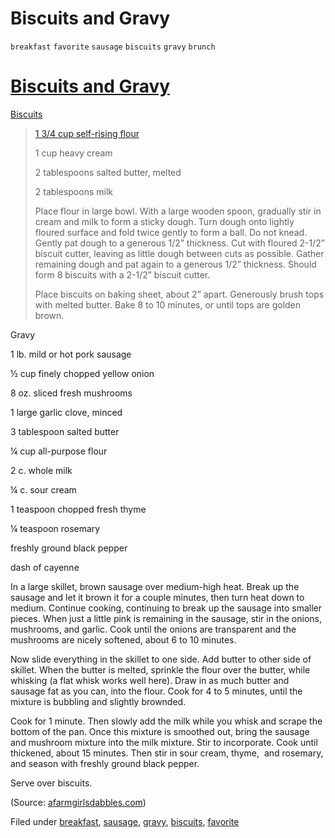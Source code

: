 # Biscuits and Gravy

`breakfast` `favorite` `sausage` `biscuits` `gravy` `brunch`

# [Biscuits and Gravy](http://hashtagrecipes.tumblr.com/post/109316484612/biscuits-and-gravy)

[Biscuits](http://hashtagrecipes.tumblr.com/post/109315634227/biscuits)

> [1 3/4 cup self\-rising flour](http://hashtagrecipes.tumblr.com/post/109315148972/homemade-self-rising-flour)
> 
> 1 cup heavy cream
> 
> 
> 2 tablespoons salted butter, melted
> 
> 
> 2 tablespoons milk
> 
> 
> Place flour in large bowl. With a large wooden spoon, gradually stir in cream and milk to form a sticky dough. Turn dough onto lightly floured surface and fold twice gently to form a ball. Do not knead. Gently pat dough to a generous 1/2” thickness. Cut with floured 2\-1/2” biscuit cutter, leaving as little dough between cuts as possible. Gather remaining dough and pat again to a generous 1/2” thickness. Should form 8 biscuits with a 2\-1/2” biscuit cutter.
> 
> 
> 
> Place biscuits on baking sheet, about 2” apart. Generously brush tops with melted butter. Bake 8 to 10 minutes, or until tops are golden brown.

Gravy

1 lb. mild or hot pork sausage

½ cup finely chopped yellow onion

8 oz. sliced fresh mushrooms

1 large garlic clove, minced

3 tablespoon salted butter

¼ cup all\-purpose flour

2 c. whole milk

¼ c. sour cream

1 teaspoon chopped fresh thyme

¼ teaspoon rosemary

freshly ground black pepper

dash of cayenne

In a large skillet, brown sausage over medium\-high heat. Break up the sausage and let it brown it for a couple minutes, then turn heat down to medium. Continue cooking, continuing to break up the sausage into smaller pieces. When just a little pink is remaining in the sausage, stir in the onions, mushrooms, and garlic. Cook until the onions are transparent and the mushrooms are nicely softened, about 6 to 10 minutes.

Now slide everything in the skillet to one side. Add butter to other side of skillet. When the butter is melted, sprinkle the flour over the butter, while whisking \(a flat whisk works well here\). Draw in as much butter and sausage fat as you can, into the flour. Cook for 4 to 5 minutes, until the mixture is bubbling and slightly brownded.

Cook for 1 minute. Then slowly add the milk while you whisk and scrape the bottom of the pan. Once this mixture is smoothed out, bring the sausage and mushroom mixture into the milk mixture. Stir to incorporate. Cook until thickened, about 15 minutes. Then stir in sour cream, thyme,  and rosemary, and season with freshly ground black pepper.

Serve over biscuits.

\(Source: [afarmgirlsdabbles.com](http://t.umblr.com/redirect?z=http%3A%2F%2Fwww.afarmgirlsdabbles.com%2F2013%2F07%2F03%2Fbiscuits-with-sausage-and-mushroom-gravy-southern-baking-retreat-in-nashville%2F&t=NDRmODExOTczMmQ0ODU4MGUwODEwYjVmNjFlNTQ3NDkxZTg4YzY2YiwxMDkzMTY0ODQ2MTI%3D&b=t%3AzZ3NOPhvh7uRX6k2fs1rbg&p=http%3A%2F%2Fhashtagrecipes.tumblr.com%2Fpost%2F109316484612%2Fbiscuits-and-gravy&m=0 "afarmgirlsdabbles.com")\)

Filed under [breakfast](http://hashtagrecipes.tumblr.com/tagged/breakfast), [sausage](http://hashtagrecipes.tumblr.com/tagged/sausage), [gravy](http://hashtagrecipes.tumblr.com/tagged/gravy), [biscuits](http://hashtagrecipes.tumblr.com/tagged/biscuits), [favorite](http://hashtagrecipes.tumblr.com/tagged/favorite)
